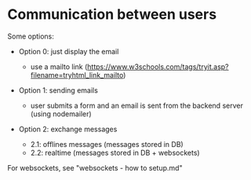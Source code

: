# Communication between users



Some options:


- Option 0: just display the email 
  - use a mailto link (https://www.w3schools.com/tags/tryit.asp?filename=tryhtml_link_mailto)

- Option 1: sending emails
  - user submits a form and an email is sent from the backend server (using nodemailer)

- Option 2: exchange messages
  - 2.1: offlines messages (messages stored in DB)
  - 2.2: realtime (messages stored in DB + websockets)



For websockets, see "websockets - how to setup.md"



